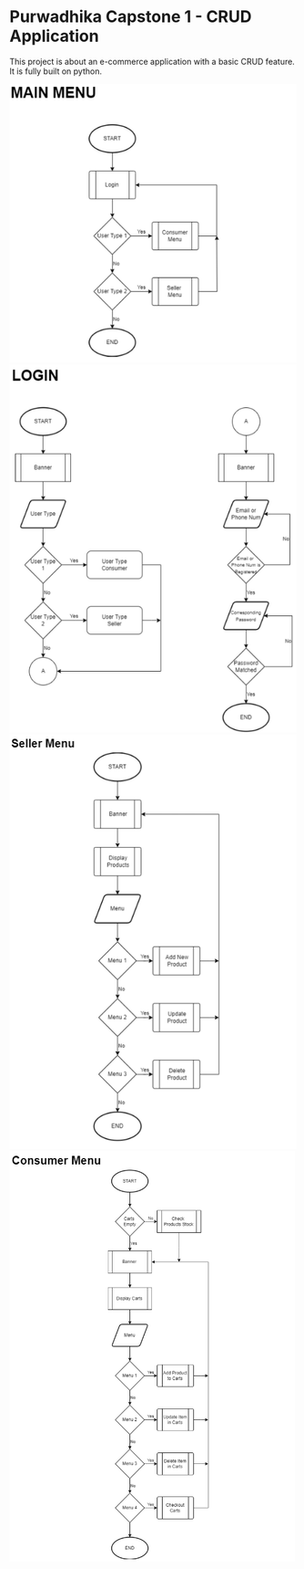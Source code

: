 # Purwadhika Capstone 1 - CRUD Application

This project is about an e-commerce application with a basic CRUD feature.
It is fully built on python.

![](Flowchart/1.%20SS.png)
![](Flowchart/2.%20SS.png)
![](Flowchart/3.%20SS.png)
![](Flowchart/4.%20SS.png)
